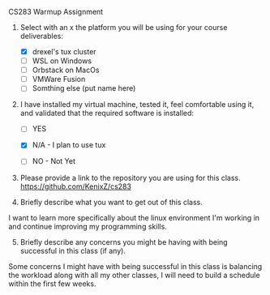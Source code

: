 CS283 Warmup Assignment                                                                                                

1. Select with an x the platform you will be using for your course deliverables:

    - [x] drexel's tux cluster
    - [ ] WSL on Windows
    - [ ] Orbstack on MacOs
    - [ ] VMWare Fusion
    - [ ] Somthing else (put name here)

2. I have installed my virtual machine, tested it, feel comfortable using it, and validated that the required software is installed:

    - [ ] YES
    - [x] N/A - I plan to use tux
    - [ ] NO - Not Yet


3. Please provide a link to the repository you are using for this class.
https://github.com/KenixZ/cs283

4. Briefly describe what you want to get out of this class.

I want to learn more specifically about the linux environment I'm working in and continue improving my programming
skills.

5. Briefly describe any concerns you might be having with being successful in this class (if any).

Some concerns I might have with being successful in this class is balancing the workload along with all my other classes, I will need to build a schedule within the first few weeks.
